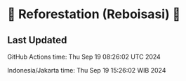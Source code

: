 
# 🌳 Reforestation (Reboisasi) 🌲

## Last Updated

GitHub Actions time: Thu Sep 19 08:26:02 UTC 2024

Indonesia/Jakarta time: Thu Sep 19 15:26:02 WIB 2024
